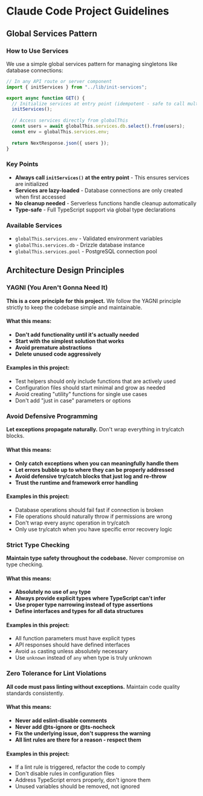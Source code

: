 # Claude Code Project Guidelines

## Global Services Pattern

### How to Use Services

We use a simple global services pattern for managing singletons like database connections:

```typescript
// In any API route or server component
import { initServices } from "../lib/init-services";

export async function GET() {
  // Initialize services at entry point (idempotent - safe to call multiple times)
  initServices();
  
  // Access services directly from globalThis
  const users = await globalThis.services.db.select().from(users);
  const env = globalThis.services.env;
  
  return NextResponse.json({ users });
}
```

### Key Points

- **Always call `initServices()` at the entry point** - This ensures services are initialized
- **Services are lazy-loaded** - Database connections are only created when first accessed
- **No cleanup needed** - Serverless functions handle cleanup automatically
- **Type-safe** - Full TypeScript support via global type declarations

### Available Services

- `globalThis.services.env` - Validated environment variables
- `globalThis.services.db` - Drizzle database instance
- `globalThis.services.pool` - PostgreSQL connection pool

## Architecture Design Principles

### YAGNI (You Aren't Gonna Need It)
**This is a core principle for this project.** We follow the YAGNI principle strictly to keep the codebase simple and maintainable.

#### What this means:
- **Don't add functionality until it's actually needed**
- **Start with the simplest solution that works**
- **Avoid premature abstractions**
- **Delete unused code aggressively**

#### Examples in this project:
- Test helpers should only include functions that are actively used
- Configuration files should start minimal and grow as needed
- Avoid creating "utility" functions for single use cases
- Don't add "just in case" parameters or options

### Avoid Defensive Programming
**Let exceptions propagate naturally.** Don't wrap everything in try/catch blocks.

#### What this means:
- **Only catch exceptions when you can meaningfully handle them**
- **Let errors bubble up to where they can be properly addressed**
- **Avoid defensive try/catch blocks that just log and re-throw**
- **Trust the runtime and framework error handling**

#### Examples in this project:
- Database operations should fail fast if connection is broken
- File operations should naturally throw if permissions are wrong
- Don't wrap every async operation in try/catch
- Only use try/catch when you have specific error recovery logic

### Strict Type Checking
**Maintain type safety throughout the codebase.** Never compromise on type checking.

#### What this means:
- **Absolutely no use of `any` type**
- **Always provide explicit types where TypeScript can't infer**
- **Use proper type narrowing instead of type assertions**
- **Define interfaces and types for all data structures**

#### Examples in this project:
- All function parameters must have explicit types
- API responses should have defined interfaces
- Avoid `as` casting unless absolutely necessary
- Use `unknown` instead of `any` when type is truly unknown

### Zero Tolerance for Lint Violations
**All code must pass linting without exceptions.** Maintain code quality standards consistently.

#### What this means:
- **Never add eslint-disable comments**
- **Never add @ts-ignore or @ts-nocheck**
- **Fix the underlying issue, don't suppress the warning**
- **All lint rules are there for a reason - respect them**

#### Examples in this project:
- If a lint rule is triggered, refactor the code to comply
- Don't disable rules in configuration files
- Address TypeScript errors properly, don't ignore them
- Unused variables should be removed, not ignored
